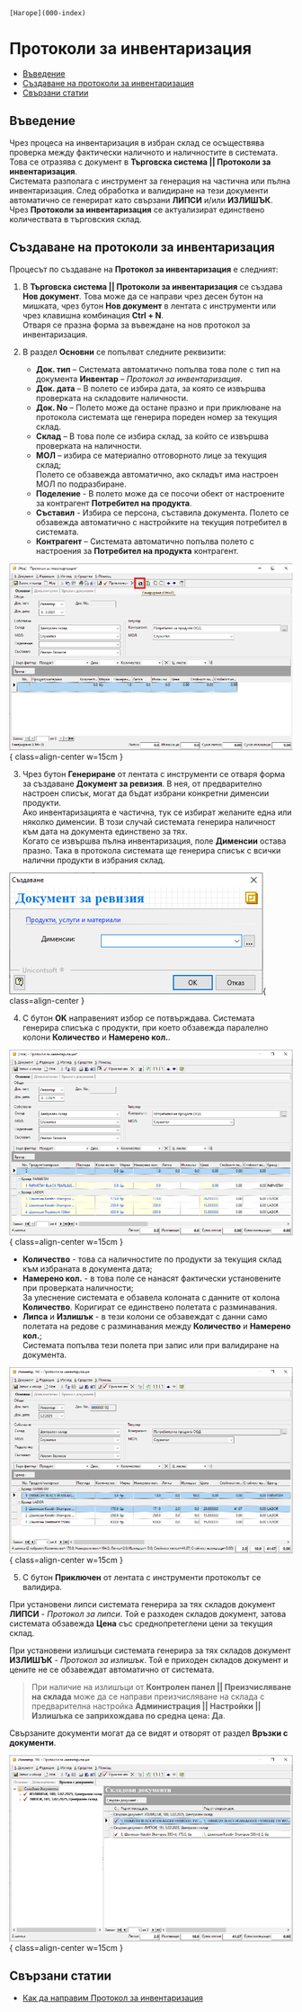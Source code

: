 ```{only} html
[Нагоре](000-index)
```

# **Протоколи за инвентаризация**

- [Въведение](https://docs.unicontsoft.com/guide/erp/002-docs/002-trade-system/002-warehouse-documents/004-inventory.html#id2)  
- [Създаване на протоколи за инвентаризация](https://docs.unicontsoft.com/guide/erp/002-docs/002-trade-system/002-warehouse-documents/004-inventory.html#id3)  
- [Свързани статии](https://docs.unicontsoft.com/guide/erp/002-docs/002-trade-system/002-warehouse-documents/004-inventory.html#id4)  

## **Въведение**

Чрез процеса на инвентаризация в избран склад се осъществява проверка между фактически наличното и наличностите в системата. Това се отразява с документ в **Търговска система || Протоколи за инвентаризация**.  
Системата разполага с инструмент за генерация на частична или пълна инвентаризация. След обработка и валидиране на тези документи автоматично се генерират като свързани **ЛИПСИ** и/или **ИЗЛИШЪК**.  
Чрез **Протоколи за инвентаризация** се актуализират единствено количествата в търговския склад. 

## **Създаване на протоколи за инвентаризация**

Процесът по създаване на **Протокол за инвентаризация** е следният:  

1) В **Търговска система || Протоколи за инвентаризация** се създава **Нов документ**. Това може да се направи чрез десен бутон на мишката, чрез бутон **Нов документ** в лентата с инструменти или чрез клавишна комбинация **Ctrl + N**.  
Отваря се празна форма за въвеждане на нов протокол за инвентаризация.  

2)  В раздел **Основни** се попълват следните реквизити:  

    - **Док. тип** – Системата автоматично попълва това поле с тип на документа **Инвентар** – *Протокол за инвентаризация*.  
    - **Док. дата** – В полето се избира дата, за която се извършва проверката на складовите наличности.  
    - **Док. No** – Полето може да остане празно и при приклюване на протокола системата ще генерира пореден номер за текущия склад.  
    - **Склад** – В това поле се избира склад, за който се извършва проверката на наличности.  
    - **МОЛ** – избира се материално отговорното лице за текущия склад;  
    Полето се обзавежда автоматично, ако складът има настроен МОЛ по подразбиране. 
    - **Поделение** - В полето може да се посочи обект от настроените за контрагент **Потребител на продукта**.  
    - **Съставил** - Избира се персона, съставила документа. Полето се обзавежда автоматично с настройките на текущия потребител в системата.  
    - **Контрагент** – Системата автоматично попълва полето с настроения за **Потребител на продукта** контрагент.  

![](904-inventory1.png){ class=align-center w=15cm }

3) Чрез бутон **Генериране** от лентата с инструменти се отваря форма за създаване **Документ за ревизия**. В нея, от предварително настроен списък, могат да бъдат избрани конкретни дименсии продукти.   
Ако инвентаризацията е частична, тук се избират желаните  една или няколко дименсии. В този случай системата генерира наличност към дата на документа единствено за тях.  
Когато се извършва пълна инвентаризация, поле **Дименсии** остава празно. Така в протокола системата ще генерира списък с всички налични продукти в избрания склад.  

![](904-inventory2.png){ class=align-center }

4) С бутон **OK** направеният избор се потвърждава. Системата генерира списъка с продукти, при което обзавежда паралелно колони **Количество** и **Намерено кол.**.  

![](904-inventory3.png){ class=align-center w=15cm }

- **Количество** - това са наличностите по продукти за текущия склад към избраната в документа дата;  
- **Намерено кол.** - в това поле се нанасят фактически установените при проверката наличности;  
За улеснение системата е обзавела колоната с данните от колона **Количество**. Коригират се единствено полетата с разминавания.  
- **Липса** и **Излишък** - в тези колони се обзавеждат с данни само полетата на редове с разминавания между **Количество** и **Намерено кол.**;  
Системата попълва тези полета при запис или при валидиране на документа.   

![](904-inventory4.png){ class=align-center w=15cm }

5) С бутон **Приключен** от лентата с инструменти протоколът се валидира.  

При установени липси системата генерира за тях складов документ **ЛИПСИ** - *Протокол за липси*. Той е разходен складов документ, затова системата обзавежда **Цена** със среднопретеглени цени за текущия склад.  

При установени излишъци системата генерира за тях складов документ **ИЗЛИШЪК** - *Протокол за излишък*. Той е приходен складов документ и цените не се обзавеждат автоматично от системата.   

> При наличие на излишъци от **Контролен панел || Преизчисляване на склада** може да се направи преизчисляване на склада с предварителна настройка **Администрация || Настройки || Излишъка се заприхождава по средна цена: Да**.    

Свързаните документи могат да се видят и отворят от раздел **Връзки с документи**.   

![](904-inventory5.png){ class=align-center w=15cm }
 
## **Свързани статии**

- [Как да направим Протокол за инвентаризация](https://www.unicontsoft.com/cms/node/39)  
